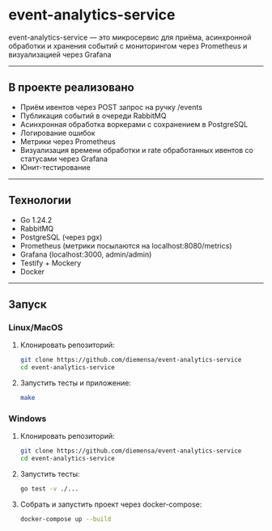 # event-analytics-service

event-analytics-service — это микросервис для приёма, асинхронной обработки и хранения событий
с мониторингом через Prometheus и визуализацией через Grafana

---

## В проекте реализовано

- Приём ивентов через POST запрос на ручку /events
- Публикация событий в очереди RabbitMQ
- Асинхронная обработка воркерами с сохранением в PostgreSQL
- Логирование ошибок
- Метрики через Prometheus
- Визуализация времени обработки и rate обработанных ивентов со статусами через Grafana
- Юнит-тестирование

---

## Технологии

- Go 1.24.2
- RabbitMQ
- PostgreSQL (через pgx)
- Prometheus (метрики посылаются на localhost:8080/metrics)
- Grafana (localhost:3000, admin/admin)
- Testify + Mockery
- Docker
---

## Запуск

### Linux/MacOS
1. Клонировать репозиторий:
   ```bash
   git clone https://github.com/diemensa/event-analytics-service
   cd event-analytics-service
2. Запустить тесты и приложение:
   ```bash
   make

### Windows
1. Клонировать репозиторий:
   ```bash
   git clone https://github.com/diemensa/event-analytics-service
   cd event-analytics-service
2. Запустить тесты:
   ```bash
   go test -v ./...
3. Собрать и запустить проект через docker-compose:
   ```bash
   docker-compose up --build

